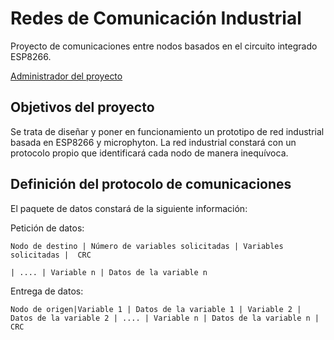 # Redes de Comunicación Industrial

Proyecto de comunicaciones entre nodos basados en el circuito integrado ESP8266.

[Administrador del proyecto](https://github.com/frosa)

## Objetivos del proyecto

Se trata de diseñar y poner en funcionamiento un prototipo de red industrial basada en ESP8266 y microphyton. 
La red industrial constará con un protocolo propio que identificará cada nodo de manera inequívoca. 


## Definición del protocolo de comunicaciones

El paquete de datos constará de la siguiente información:

Petición de datos:

    Nodo de destino | Número de variables solicitadas | Variables solicitadas |  CRC
    
    | .... | Variable n | Datos de la variable n 
Entrega de datos:

    Nodo de origen|Variable 1 | Datos de la variable 1 | Variable 2 | Datos de la variable 2 | .... | Variable n | Datos de la variable n | CRC 
    

